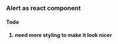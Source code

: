 <h3>Alert as react component</h3>

<h4>Todo<h4>
<ol>
    <li>need more styling to make it look nicer</li>
</ol>
  